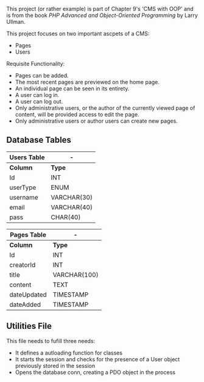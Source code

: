 This project (or rather example) is part of Chapter 9's 'CMS with OOP' and is from the book *PHP Advanced and Object-Oriented Programming* by Larry Ullman. 

This project focuses on two important ascpets of a CMS:
- Pages
- Users

Requisite Functionality:
- Pages can be added.
- The most recent pages are previewed on the home page.
- An individual page can be  seen in its entirety.  
- A user can log in.
- A user can log out.
- Only administrative users, or the author of the currently viewed page  of content, will be provided access to edit the page.
- Only administrative users or author users can create new pages. 

## Database Tables

Users Table |-
-|-
**Column** | **Type**
Id | INT 
userType | ENUM
username | VARCHAR(30)
email | VARCHAR(40)
pass | CHAR(40)


Pages Table |-
-|-
**Column** | **Type**
Id | INT 
creatorId | INT
title | VARCHAR(100)
content | TEXT
dateUpdated | TIMESTAMP
dateAdded  | TIMESTAMP

## Utilities File
This file needs to fufill three needs:
- It defines a autloading function for classes
- It starts the session and checks for the presence of a User object previously stored in the session
- Opens the database conn, creating a PDO object in the process
